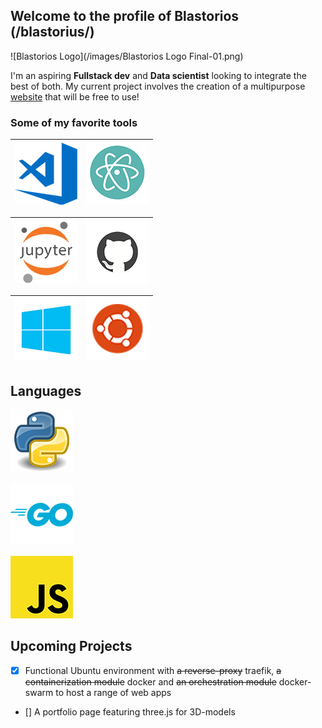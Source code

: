 ## Welcome to the profile of Blastorios (/blastorius/)
![Blastorios Logo](/images/Blastorios Logo Final-01.png)

I'm an aspiring **Fullstack dev** and **Data scientist** looking to integrate the best of both. My current project involves the creation of a multipurpose [website](https://blastorios.dev/) that will be free to use!

### Some of my favorite tools
![VSCode](/images/vscode_render.png) | ![Atom](/images/atom_render.png)
------------------------------------ | --------------------------------

![Jupyter](/images/jupyter_render.png) | ![GitHub](/images/github_render.png)
-------------------------------------- | ------------------------------------

![Windows](/images/windows_render.png) | ![Ubuntu](/images/ubuntu_render.png)
-------------------------------------- | ------------------------------------


## Languages
![Python](/images/python_render.png)

![Go](/images/go_render.png) 

![JavaScript](/images/javascript_render.png)

## Upcoming Projects
- [x] Functional Ubuntu environment with ~~a reverse-proxy~~ traefik, ~~a containerization module~~ docker and ~~an orchestration module~~ docker-swarm to host a range of web apps
- [] A portfolio page featuring three.js for 3D-models
